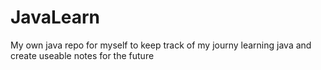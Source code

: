 # JavaLearn
My own java repo for myself to keep track of my journy learning java and create useable notes for the future

